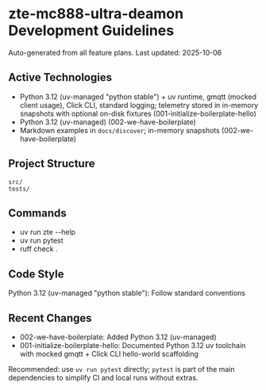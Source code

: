 # zte-mc888-ultra-deamon Development Guidelines

Auto-generated from all feature plans. Last updated: 2025-10-06

## Active Technologies
- Python 3.12 (uv-managed "python stable") + uv runtime, gmqtt (mocked client usage), Click CLI, standard logging; telemetry stored in in-memory snapshots with optional on-disk fixtures (001-initialize-boilerplate-hello)
- Python 3.12 (uv-managed) (002-we-have-boilerplate)
- Markdown examples in `docs/discover`; in-memory snapshots (002-we-have-boilerplate)

## Project Structure
```
src/
tests/
```

## Commands
- uv run zte --help
- uv run pytest
- ruff check .

## Code Style
Python 3.12 (uv-managed "python stable"): Follow standard conventions

## Recent Changes
- 002-we-have-boilerplate: Added Python 3.12 (uv-managed)
- 001-initialize-boilerplate-hello: Documented Python 3.12 uv toolchain with mocked gmqtt + Click CLI hello-world scaffolding

<!-- MANUAL ADDITIONS START -->
Recommended: use `uv run pytest` directly; `pytest` is part of the main
dependencies to simplify CI and local runs without extras.
<!-- MANUAL ADDITIONS END -->
